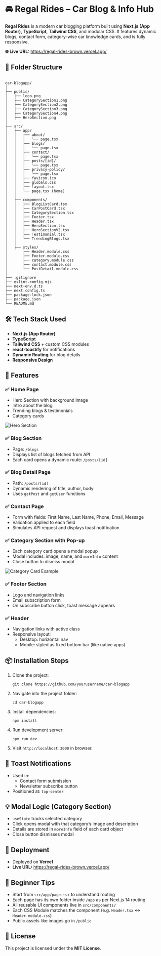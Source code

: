 <!DOCTYPE html>
<html lang="en">
<head>
  <meta charset="UTF-8" />
  <meta name="viewport" content="width=device-width, initial-scale=1.0"/>
 
</head>
<body>

  <h1>🚘 Regal Rides – Car Blog & Info Hub</h1>

  <p><strong>Regal Rides</strong> is a modern car blogging platform built using <strong>Next.js (App Router)</strong>, <strong>TypeScript</strong>, <strong>Tailwind CSS</strong>, and modular CSS. It features dynamic blogs, contact form, category-wise car knowledge cards, and is fully responsive.</p>

  <p><strong>🌐 Live URL:</strong> <a href="https://regal-rides-brown.vercel.app/" target="_blank">https://regal-rides-brown.vercel.app/</a></p>

  <h2>📁 Folder Structure</h2>

  <pre><code>
car-blogapp/
│
├── public/
│   ├── logo.png
│   ├── CategorySection1.png
│   ├── CategorySection2.png
│   ├── CategorySection3.png
│   ├── CategorySection4.png
│   ├── HeroSection.png
│
├── src/
│   ├── app/
│   │   ├── about/
│   │   │   └── page.tsx
│   │   ├── blogs/
│   │   │   └── page.tsx
│   │   ├── contact/
│   │   │   └── page.tsx
│   │   ├── posts/[id]/
│   │   │   └── page.tsx
│   │   ├── privacy-policy/
│   │   │   └── page.tsx
│   │   ├── favicon.ico
│   │   ├── globals.css
│   │   ├── layout.tsx
│   │   └── page.tsx (home)
│   │
│   ├── components/
│   │   ├── BlogListCard.tsx
│   │   ├── CarPostCard.tsx
│   │   ├── CategorySection.tsx
│   │   ├── Footer.tsx
│   │   ├── Header.tsx
│   │   ├── HeroSection.tsx
│   │   ├── HeroSectionV2.tsx
│   │   ├── Testimonial.tsx
│   │   └── TrendingBlogs.tsx
│   │
│   ├── styles/
│       ├── Header.module.css
│       ├── Footer.module.css
│       ├── category.module.css
│       ├── contact.module.css
│       └── PostDetail.module.css
│
├── .gitignore
├── eslint.config.mjs
├── next-env.d.ts
├── next.config.ts
├── package-lock.json
├── package.json
└── README.md
</code></pre>

  <h2>🛠️ Tech Stack Used</h2>
  <ul>
    <li><strong>Next.js (App Router)</strong></li>
    <li><strong>TypeScript</strong></li>
    <li><strong>Tailwind CSS</strong> + custom CSS modules</li>
    <li><strong>react-toastify</strong> for notifications</li>
    <li><strong>Dynamic Routing</strong> for blog details</li>
    <li><strong>Responsive Design</strong></li>
  </ul>

  <h2>📌 Features</h2>

  <h3>✅ Home Page</h3>
  <ul>
    <li>Hero Section with background image</li>
    <li>Intro about the blog</li>
    <li>Trending blogs & testimonials</li>
    <li>Category cards</li>
  </ul>
  <img src="/HeroSection.png" alt="Hero Section"/>

  <h3>✅ Blog Section</h3>
  <ul>
    <li>Page: <code>/blogs</code></li>
    <li>Displays list of blogs fetched from API</li>
    <li>Each card opens a dynamic route: <code>/posts/[id]</code></li>
  </ul>

  <h3>✅ Blog Detail Page</h3>
  <ul>
    <li>Path: <code>/posts/[id]</code></li>
    <li>Dynamic rendering of title, author, body</li>
    <li>Uses <code>getPost</code> and <code>getUser</code> functions</li>
  </ul>

  <h3>✅ Contact Page</h3>
  <ul>
    <li>Form with fields: First Name, Last Name, Phone, Email, Message</li>
    <li>Validation applied to each field</li>
    <li>Simulates API request and displays toast notification</li>
  </ul>

  <h3>✅ Category Section with Pop-up</h3>
  <ul>
    <li>Each category card opens a modal popup</li>
    <li>Modal includes: image, name, and <code>moreInfo</code> content</li>
    <li>Close button to dismiss modal</li>
  </ul>
  <img src="/CategorySection1.png" alt="Category Card Example"/>

  <h3>✅ Footer Section</h3>
  <ul>
    <li>Logo and navigation links</li>
    <li>Email subscription form</li>
    <li>On subscribe button click, toast message appears</li>
  </ul>

  <h3>✅ Header</h3>
  <ul>
    <li>Navigation links with active class</li>
    <li>Responsive layout:
      <ul>
        <li>Desktop: horizontal nav</li>
        <li>Mobile: styled as fixed bottom bar (like native apps)</li>
      </ul>
    </li>
  </ul>

  <h2>📦 Installation Steps</h2>

  <ol>
    <li>Clone the project:
      <pre><code>git clone https://github.com/yourusername/car-blogapp</code></pre>
    </li>
    <li>Navigate into the project folder:
      <pre><code>cd car-blogapp</code></pre>
    </li>
    <li>Install dependencies:
      <pre><code>npm install</code></pre>
    </li>
    <li>Run development server:
      <pre><code>npm run dev</code></pre>
    </li>
    <li>Visit <code>http://localhost:3000</code> in browser.</li>
  </ol>

  <h2>📢 Toast Notifications</h2>
  <ul>
    <li>Used in:
      <ul>
        <li>Contact form submission</li>
        <li>Newsletter subscribe button</li>
      </ul>
    </li>
    <li>Positioned at: <code>top-center</code></li>
  </ul>

  <h2>💡 Modal Logic (Category Section)</h2>
  <ul>
    <li><code>useState</code> tracks selected category</li>
    <li>Click opens modal with that category’s image and description</li>
    <li>Details are stored in <code>moreInfo</code> field of each card object</li>
    <li>Close button dismisses modal</li>
  </ul>

  <h2>🚀 Deployment</h2>
  <ul>
    <li>Deployed on <strong>Vercel</strong></li>
    <li><strong>Live URL:</strong> <a href="https://regal-rides-brown.vercel.app/" target="_blank">https://regal-rides-brown.vercel.app/</a></li>
  </ul>

  <h2>🧠 Beginner Tips</h2>
  <ul>
    <li>Start from <code>src/app/page.tsx</code> to understand routing</li>
    <li>Each page has its own folder inside <code>/app</code> as per Next.js 14 routing</li>
    <li>All reusable UI components live in <code>src/components/</code></li>
    <li>Each CSS Module matches the component (e.g. <code>Header.tsx</code> ↔ <code>Header.module.css</code>)</li>
    <li>Public assets like images go in <code>/public</code></li>
  </ul>

  <h2>📄 License</h2>
  <p>This project is licensed under the <strong>MIT License</strong>.</p>

</body>
</html>
